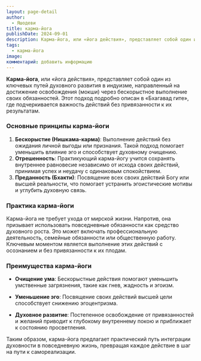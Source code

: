 ```yaml
---
layout: page-detail
author:
  - Яшодеви
title: карма-йога
publishDate: 2024-09-01
description: Карма-йога, или «йога действия», представляет собой один из ключевых путей духовного развития в индуизме, направленный на достижение освобождения (мокши) через бескорыстное выполнение своих обязанностей.
tags:
  - карма-йога
image: 
комментарий: добавить информацию
---
```

**Карма-йога**, или «йога действия», представляет собой один из ключевых путей духовного развития в индуизме, направленный на достижение освобождения (мокши) через бескорыстное выполнение своих обязанностей. Этот подход подробно описан в «Бхагавад гите», где подчеркивается важность действий без привязанности к их результатам.

### Основные принципы карма-йоги

1. **Бескорыстие (Нишкама-карма)**: Выполнение действий 
без ожидания личной выгоды или признания. Такой подход помогает уменьшить влияние эго и способствует духовному очищению.
2. **Отрешенность**: Практикующий карма-йогу учится сохранять
внутреннее равновесие независимо от исхода своих действий, принимая успех и неудачу с одинаковым спокойствием.
3. **Преданность (Бхакти)**: Посвящение всех своих действий 
Богу или высшей реальности, что помогает устранить эгоистические мотивы и углубить духовную связь.
 
### Практика карма-йоги

Карма-йога не требует ухода от мирской жизни. Напротив, она призывает использовать повседневные обязанности как средство духовного роста. Это может включать профессиональную деятельность, семейные обязанности или общественную работу. Ключевым моментом является выполнение этих действий с осознанием и без привязанности к их плодам.

### Преимущества карма-йоги

- **Очищение ума**: Бескорыстные действия помогают уменьшить
умственные загрязнения, такие как гнев, жадность и эгоизм.

- **Уменьшение эго**: Посвящение своих действий высшей цели 
способствует снижению эгоцентризма.
- **Духовное развитие**: Постепенное освобождение от 
привязанностей и желаний приводит к глубокому внутреннему покою и приближает к состоянию просветления.

Таким образом, карма-йога предлагает практический путь интеграции духовности в повседневную жизнь, превращая каждое действие в шаг на пути к самореализации.

